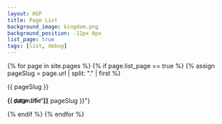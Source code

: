 ```yaml
---
layout: HSP
title: Page List
background_image: kingdom.png
background_position: -12px 0px
list_page: true
tags: [list, debug]
---
```


{% for page in site.pages %}
{% if page.list_page == true %}
{% assign pageSlug = page.url | split: "." | first %}

<div style="background-image:url('/site_resources/images/page_panel.png'); width:284px; height:32px;" markdown="1">

{{ pageSlug }}

{{ page.title }}

</div>
{: data-url="{{ pageSlug }}"}

{% endif %}
{% endfor %}
